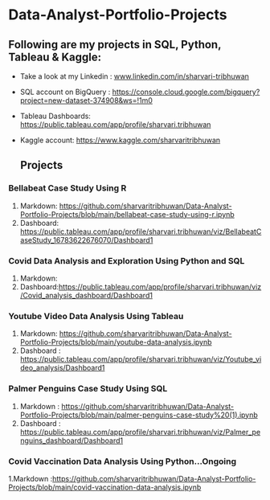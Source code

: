 # Data-Analyst-Portfolio-Projects
## Following are my projects in SQL, Python, Tableau & Kaggle:
- Take a look at my Linkedin : www.linkedin.com/in/sharvari-tribhuwan
- SQL account on BigQuery : https://console.cloud.google.com/bigquery?project=new-dataset-374908&ws=!1m0
- Tableau Dashboards: https://public.tableau.com/app/profile/sharvari.tribhuwan
- Kaggle account: https://www.kaggle.com/sharvaritribhuwan


  ## Projects
### Bellabeat Case Study Using R
1. Markdown:
  https://github.com/sharvaritribhuwan/Data-Analyst-Portfolio-Projects/blob/main/bellabeat-case-study-using-r.ipynb
2. Dashboard: https://public.tableau.com/app/profile/sharvari.tribhuwan/viz/BellabeatCaseStudy_16783622676070/Dashboard1

### Covid Data Analysis and Exploration Using Python and SQL
1. Markdown:
2. Dashboard:https://public.tableau.com/app/profile/sharvari.tribhuwan/viz/Covid_analysis_dashboard/Dashboard1

### Youtube Video Data Analysis Using Tableau
1. Markdown: https://github.com/sharvaritribhuwan/Data-Analyst-Portfolio-Projects/blob/main/youtube-data-analysis.ipynb
2. Dashboard : https://public.tableau.com/app/profile/sharvari.tribhuwan/viz/Youtube_video_analysis/Dashboard1

### Palmer Penguins Case Study Using SQL
1. Markdown : https://github.com/sharvaritribhuwan/Data-Analyst-Portfolio-Projects/blob/main/palmer-penguins-case-study%20(1).ipynb
2. Dashboard : https://public.tableau.com/app/profile/sharvari.tribhuwan/viz/Palmer_penguins_dashboard/Dashboard1

### Covid Vaccination Data Analysis Using Python...Ongoing
1.Markdown :https://github.com/sharvaritribhuwan/Data-Analyst-Portfolio-Projects/blob/main/covid-vaccination-data-analysis.ipynb
